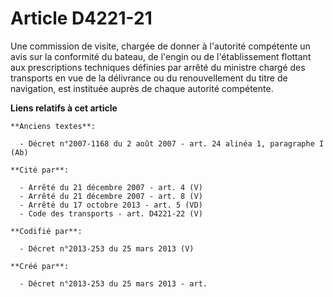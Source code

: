 # Article D4221-21

Une commission de visite, chargée de donner à l'autorité compétente un avis sur la conformité du bateau, de l'engin ou de
l'établissement flottant aux prescriptions techniques définies par arrêté du ministre chargé des transports en vue de la
délivrance ou du renouvellement du titre de navigation, est instituée auprès de chaque autorité compétente.

**Liens relatifs à cet article**

	**Anciens textes**:

	  - Décret n°2007-1168 du 2 août 2007 - art. 24 alinéa 1, paragraphe I (Ab)

	**Cité par**:

	  - Arrêté du 21 décembre 2007 - art. 4 (V)
	  - Arrêté du 21 décembre 2007 - art. 8 (V)
	  - Arrêté du 17 octobre 2013 - art. 5 (VD)
	  - Code des transports - art. D4221-22 (V)

	**Codifié par**:

	  - Décret n°2013-253 du 25 mars 2013 (V)

	**Créé par**:

	  - Décret n°2013-253 du 25 mars 2013 - art.
